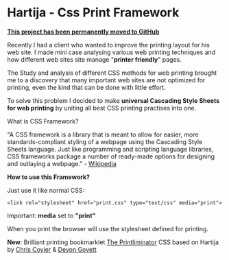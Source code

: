 # Hartija - Css Print Framework #

**[This project has been permanently moved to GitHub](https://github.com/vladocar/Hartija---CSS-Print-Framework)**

Recently I had a client who wanted to improve the printing layout for his web site. I made mini case analysing various web printing techniques and how different web sites site manage "**printer friendly**" pages.

The Study and analysis of different CSS methods for web printing brought me to a discovery that many important web sites are not optimized for printing, even the kind that can be done with little effort.

To solve this problem I decided to make **universal Cascading Style Sheets for web printing** by uniting all best CSS printing practises into one.

What is CSS Framework?

"A CSS framework is a library that is meant to allow for easier, more standards-compliant styling of a webpage using the Cascading Style Sheets language. Just like programming and scripting language libraries, CSS frameworks package a number of ready-made options for designing and outlaying a webpage." - [Wikipedia](http://en.wikipedia.org/wiki/CSS_framework)

**How to use this Framework?**

Just use it like normal CSS:

`<link rel="stylesheet" href="print.css" type="text/css" media="print">`

Important: **media** set to **"print"**

When you print the browser will use the stylesheet defined for printing.

**New**: Brilliant printing bookmarklet  [The Printliminator](http://css-tricks.com/examples/ThePrintliminator) CSS based on Hartija by [Chris Coyier](http://chriscoyier.net) & [Devon Govett](http://devongovett.wordpress.com)